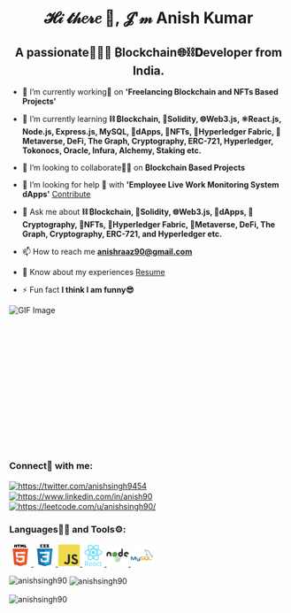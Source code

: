 <h1 align="center">𝓗𝒾  𝓽𝒽𝑒𝓻𝑒 👋, 𝓙'𝓂 Anish Kumar</h1>
<h2 align="center">A passionate👨🏼‍💻 ₿lockchain🌐⛓️𝐃eveloper from India.</h2> 

- 🔭 I’m currently working💼 on <b>'Freelancing Blockchain and NFTs Based Projects'</b>

- 🌱 I’m currently learning **⛓️ ₿lockchain, 🔗Solidity, 🌐Web3.js, ⚛️React.js,‌ Node.js, Express.js, MySQL, 🔐dApps, 🥮NFTs, 🔐Hyperledger Fabric, 🥽Metaverse, DeFi, The Graph, Cryptography, ERC-721, Hyperledger, Tokonocs, Oracle, Infura, Alchemy, Staking etc.**

- 👯 I’m looking to collaborate🤜🤛 on **₿lockchain ₿ased Projects**

- 🤝 I’m looking for help 🤝 with <b>'Employee Live Work Monitoring System dApps'</b> [Contribute](https://github.com/anishsingh90/Employee-Live-Work-Monitoring-System-dApps-)

- 💬 Ask me about **⛓️ ₿lockchain, 🔗Solidity, 🌐Web3.js, 🔐dApps, 🔑Cryptography, 🥮NFTs, 🔐Hyperledger Fabric, 🥽Metaverse, DeFi, The Graph, Cryptography, ERC-721, and Hyperledger etc.**

- 📫 How to reach me **anishraaz90@gmail.com**

- 📄 Know about my experiences [Resume](https://shorturl.at/zHNj9)

- ⚡ Fun fact **I think I am funny😎**

<p>
    <img align="right" src="https://github.com/user-attachments/assets/f34ac3f6-867a-4979-858c-d915ec6f1f52" 
         alt="GIF Image" 
         width="550" 
         height="280">
</p>
<br>


<h3 align="left">Connect🤝 with me:</h3>
<p align="left">
<a href="https://x.com/AnishSingh9454" target="blank"><img align="center" src="https://raw.githubusercontent.com/rahuldkjain/github-profile-readme-generator/master/src/images/icons/Social/twitter.svg" alt="https://twitter.com/anishsingh9454" height="30" width="40" /></a>
<a href="https://www.linkedin.com/in/anish90" target="blank"><img align="center" src="https://raw.githubusercontent.com/rahuldkjain/github-profile-readme-generator/master/src/images/icons/Social/linked-in-alt.svg" alt="https://www.linkedin.com/in/anish90" height="30" width="40" /></a>
<a href="https://leetcode.com/u/anishsingh90/" target="blank"><img align="center" src="https://raw.githubusercontent.com/rahuldkjain/github-profile-readme-generator/master/src/images/icons/Social/leet-code.svg" alt="https://leetcode.com/u/anishsingh90/" height="30" width="40" /></a>
</p>

<h3 align="left">Languages🧑‍💻 and Tools⚙️:</h3>
<p align="left"> <a href="https://www.w3.org/html/" target="_blank" rel="noreferrer"> <img src="https://raw.githubusercontent.com/devicons/devicon/master/icons/html5/html5-original-wordmark.svg" alt="html5" width="40" height="40"/> </a> <a href="https://www.w3schools.com/css/" target="_blank" rel="noreferrer"> <img src="https://raw.githubusercontent.com/devicons/devicon/master/icons/css3/css3-original-wordmark.svg" alt="css3" width="40" height="40"/> </a> <a href="https://developer.mozilla.org/en-US/docs/Web/JavaScript" target="_blank" rel="noreferrer"> <img src="https://raw.githubusercontent.com/devicons/devicon/master/icons/javascript/javascript-original.svg" alt="javascript" width="40" height="40"/> </a> <a href="https://reactjs.org/" target="_blank" rel="noreferrer"> <img src="https://raw.githubusercontent.com/devicons/devicon/master/icons/react/react-original-wordmark.svg" alt="react" width="40" height="40"/> </a> </a> <a href="https://nodejs.org" target="_blank" rel="noreferrer"> <img src="https://raw.githubusercontent.com/devicons/devicon/master/icons/nodejs/nodejs-original-wordmark.svg" alt="nodejs" width="40" height="40"/> </a> <a href="https://www.mysql.com/" target="_blank" rel="noreferrer"> <img src="https://raw.githubusercontent.com/devicons/devicon/master/icons/mysql/mysql-original-wordmark.svg" alt="mysql" width="40" height="40"/> </a></p>

<p><img align="left" src="https://github-readme-stats.vercel.app/api/top-langs?username=anishsingh90&show_icons=true&locale=en&layout=compact" alt="anishsingh90" /></p>

<p>&nbsp;<img align="center" src="https://github-readme-stats.vercel.app/api?username=anishsingh90&show_icons=true&locale=en" alt="anishsingh90" /></p>

<p><img align="center" src="https://github-readme-streak-stats.herokuapp.com/?user=anishsingh90&show_icons=true&locale=en" alt="anishsingh90" /></p>
